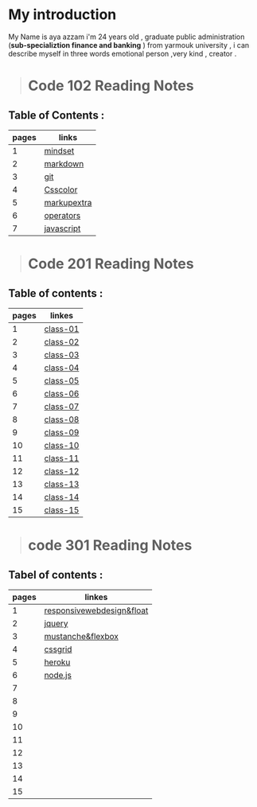# My introduction
 My Name is aya azzam i'm 24 years old , graduate public administration (**sub-specializtion finance and banking** ) from yarmouk university , i can describe myself in three words emotional person ,very kind , creator .


> # Code 102 Reading Notes
## Table of Contents :

| pages   | links                                                                                  |
| ------- | ----------------------------------------------------                                   |
| 1       |[mindset](https://ayaazzam24.github.io/reading-notes/mindset1)                          |
| 2       |[markdown](https://ayaazzam24.github.io/reading-notes/read02a)                          |
| 3       |[git](https://ayaazzam24.github.io/reading-notes/read02b)                               |
| 4       |[Csscolor](https://ayaazzam24.github.io/reading-notes/Css%20color)                      |
| 5       |[markupextra](https://ayaazzam24.github.io/reading-notes/markupextra)                   |
| 6       |[operators](https://ayaazzam24.github.io/reading-notes/operators%20and%20logical)       |
| 7       |[javascript](https://ayaazzam24.github.io/reading-notes/programming%20with%20javascript)|

> # Code 201 Reading Notes
## Table of contents :

|pages        | linkes                                                          |
| ----------- |---------------------------------------------                    |  
|  1          | [class-01](https://ayaazzam24.github.io/reading-notes/class-01) | 
|  2          | [class-02](https://ayaazzam24.github.io/reading-notes/class-02) |        
|  3          | [class-03](https://ayaazzam24.github.io/reading-notes/class-03) |   
|  4          | [class-04](https://ayaazzam24.github.io/reading-notes/class-04) |    
|  5          | [class-05](https://ayaazzam24.github.io/reading-notes/class-05) |
|  6          | [class-06](https://ayaazzam24.github.io/reading-notes/class-06) | 
|  7          | [class-07](https://ayaazzam24.github.io/reading-notes/class-07) |
|  8          | [class-08](https://ayaazzam24.github.io/reading-notes/class-08) |
|  9          | [class-09](https://ayaazzam24.github.io/reading-notes/class-09) | 
|  10         | [class-10](https://ayaazzam24.github.io/reading-notes/class-10) |
|  11         | [class-11](https://ayaazzam24.github.io/reading-notes/class-11) |
|  12         | [class-12](https://ayaazzam24.github.io/reading-notes/class-12) |
|  13         | [class-13](https://ayaazzam24.github.io/reading-notes/class-13) |
|  14         | [class-14](https://ayaazzam24.github.io/reading-notes/class-14) |
|  15         | [class-15](https://ayaazzam24.github.io/reading-notes/class-15) |    

> # code 301 Reading Notes 
## Tabel of contents :

|pages        | linkes                                                                                 |
|------------ | -------------------------------------------------                                      |
|1            |[responsivewebdesign&float](https://ayaazzam24.github.io/reading-notes/responsivewebdesign&float)                                                                                                 |
|2            |[jquery](https://ayaazzam24.github.io/reading-notes/jquery)                             |
|3            |[mustanche&flexbox](https://ayaazzam24.github.io/reading-notes/mustanche&flexbox)       |
|4            |[cssgrid](https://ayaazzam24.github.io/reading-notes/cssgrid)                           |
|5            |[heroku](https://ayaazzam24.github.io/reading-notes/heroku)                             |
|6            |[node.js](https://ayaazzam24.github.io/reading-notes/node.js)                           |
|7            |                                                                                        |
|8            |                                                                                        | 
|9            |                                                                                        |
|10           |                                                                                        |
|11           |                                                                                        | 
|12           |                                                                                        |
|13           |                                                                                        |
|14           |                                                                                        |
|15           |                                                                                        |
                                                   

